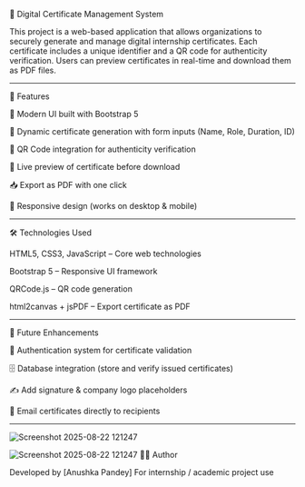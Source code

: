 📜 Digital Certificate Management System

This project is a web-based application that allows organizations to securely generate and manage digital internship certificates. Each certificate includes a unique identifier and a QR code for authenticity verification. Users can preview certificates in real-time and download them as PDF files.

---

🚀 Features

🎨 Modern UI built with Bootstrap 5

📝 Dynamic certificate generation with form inputs (Name, Role, Duration, ID)

📲 QR Code integration for authenticity verification

👀 Live preview of certificate before download

📥 Export as PDF with one click

📱 Responsive design (works on desktop & mobile)

---

🛠️ Technologies Used

HTML5, CSS3, JavaScript – Core web technologies

Bootstrap 5 – Responsive UI framework

QRCode.js – QR code generation

html2canvas + jsPDF – Export certificate as PDF

---

🎯 Future Enhancements

🔐 Authentication system for certificate validation

🗄️ Database integration (store and verify issued certificates)

✍️ Add signature & company logo placeholders

📧 Email certificates directly to recipients

---

![Screenshot 2025-08-22 121247]()

![Screenshot 2025-08-22 121247]()
👨‍💻 Author

Developed by [Anushka Pandey] For internship / academic project use
